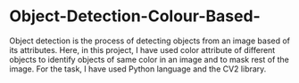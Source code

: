 # Object-Detection-Colour-Based-
Object detection is the process of detecting objects from an image based of its attributes. Here, in this project, I have used color attribute of different objects to identify objects of same color in an image and to mask rest of the image. For the task, I have used Python language and the CV2 library. 
